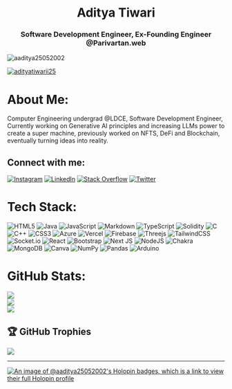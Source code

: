 <h1 align="center">Aditya Tiwari</h1>
<h3 align="center">Software Development Engineer, Ex-Founding Engineer @Parivartan.web</h3>

<p align="left"> <img src="https://komarev.com/ghpvc/?username=aaditya25052002&label=Profile%20views&color=0e75b6&style=flat" alt="aaditya25052002" /> </p>



<p align="left"> <a href="https://twitter.com/adityatiwarii25" target="blank"><img src="https://img.shields.io/twitter/follow/adityatiwarii25?logo=twitter&style=for-the-badge" alt="adityatiwarii25" /></a> </p>

# About Me:
Computer Engineering undergrad @LDCE, Software Development Engineer, Currently working on Generative AI principles and increasing LLMs power to create a super machine, previously worked on NFTS, DeFi and Blockchain, eventually turning ideas into reality.


##  Connect with me:
[![Instagram](https://img.shields.io/badge/Instagram-%23E4405F.svg?logo=Instagram&logoColor=white)](https://instagram.com/adityatiwarii25) [![LinkedIn](https://img.shields.io/badge/LinkedIn-%230077B5.svg?logo=linkedin&logoColor=white)](https://linkedin.com/in/aditya-tiwari-53b434207) [![Stack Overflow](https://img.shields.io/badge/-Stackoverflow-FE7A16?logo=stack-overflow&logoColor=white)](https://stackoverflow.com/users/28788464) [![Twitter](https://img.shields.io/badge/Twitter-%231DA1F2.svg?logo=Twitter&logoColor=white)](https://twitter.com/adityatiwarii25) 

#  Tech Stack:
![HTML5](https://img.shields.io/badge/html5-%23E34F26.svg?style=flat&logo=html5&logoColor=white) ![Java](https://img.shields.io/badge/java-%23ED8B00.svg?style=flat&logo=java&logoColor=white) ![JavaScript](https://img.shields.io/badge/javascript-%23323330.svg?style=flat&logo=javascript&logoColor=%23F7DF1E) ![Markdown](https://img.shields.io/badge/markdown-%23000000.svg?style=flat&logo=markdown&logoColor=white) ![TypeScript](https://img.shields.io/badge/typescript-%23007ACC.svg?style=flat&logo=typescript&logoColor=white) ![Solidity](https://img.shields.io/badge/Solidity-%23363636.svg?style=flat&logo=solidity&logoColor=white) ![C](https://img.shields.io/badge/c-%2300599C.svg?style=flat&logo=c&logoColor=white) ![C++](https://img.shields.io/badge/c++-%2300599C.svg?style=flat&logo=c%2B%2B&logoColor=white) ![CSS3](https://img.shields.io/badge/css3-%231572B6.svg?style=flat&logo=css3&logoColor=white) ![Azure](https://img.shields.io/badge/azure-%230072C6.svg?style=flat&logo=azure-devops&logoColor=white) ![Vercel](https://img.shields.io/badge/vercel-%23000000.svg?style=flat&logo=vercel&logoColor=white) ![Firebase](https://img.shields.io/badge/firebase-%23039BE5.svg?style=flat&logo=firebase) ![Threejs](https://img.shields.io/badge/threejs-black?style=flat&logo=three.js&logoColor=white) ![TailwindCSS](https://img.shields.io/badge/tailwindcss-%2338B2AC.svg?style=flat&logo=tailwind-css&logoColor=white) ![Socket.io](https://img.shields.io/badge/Socket.io-black?style=flat&logo=socket.io&badgeColor=010101) ![React](https://img.shields.io/badge/react-%2320232a.svg?style=flat&logo=react&logoColor=%2361DAFB) ![Bootstrap](https://img.shields.io/badge/bootstrap-%23563D7C.svg?style=flat&logo=bootstrap&logoColor=white) ![Next JS](https://img.shields.io/badge/Next-black?style=flat&logo=next.js&logoColor=white) ![NodeJS](https://img.shields.io/badge/node.js-6DA55F?style=flat&logo=node.js&logoColor=white) ![Chakra](https://img.shields.io/badge/chakra-%234ED1C5.svg?style=flat&logo=chakraui&logoColor=white) ![MongoDB](https://img.shields.io/badge/MongoDB-%234ea94b.svg?style=flat&logo=mongodb&logoColor=white) ![Canva](https://img.shields.io/badge/Canva-%2300C4CC.svg?style=flat&logo=Canva&logoColor=white) ![NumPy](https://img.shields.io/badge/numpy-%23013243.svg?style=flat&logo=numpy&logoColor=white) ![Pandas](https://img.shields.io/badge/pandas-%23150458.svg?style=flat&logo=pandas&logoColor=white) ![Arduino](https://img.shields.io/badge/-Arduino-00979D?style=flat&logo=Arduino&logoColor=white)
#  GitHub Stats:
![](https://github-readme-stats.vercel.app/api?username=aaditya25052002&theme=dark&hide_border=false&include_all_commits=false&count_private=false)<br/>
![](https://github-readme-streak-stats.herokuapp.com/?user=aaditya25052002&theme=dark&hide_border=false)<br/>
![](https://github-readme-stats.vercel.app/api/top-langs/?username=aaditya25052002&theme=dark&hide_border=false&include_all_commits=false&count_private=false&layout=compact)

## 🏆 GitHub Trophies
![](https://github-profile-trophy.vercel.app/?username=aaditya25052002&theme=darkhub&no-frame=true&no-bg=false&margin-w=4)

---


<!-- Proudly created with GPRM ( https://gprm.itsvg.in ) -->

<!-- [![@aaditya25052002's Holopin board](https://holopin.io/api/user/board?user=aaditya25052002)](https://holopin.io/@aaditya25052002) -->
[![An image of @aaditya25052002's Holopin badges, which is a link to view their full Holopin profile](https://holopin.me/aaditya25052002)](https://holopin.io/@aaditya25052002)
<!---
aaditya25052002/aaditya25052002 is a ✨ special ✨ repository because its `README.md` (this file) appears on your GitHub profile.
You can click the Preview link to take a look at your changes.
--->
